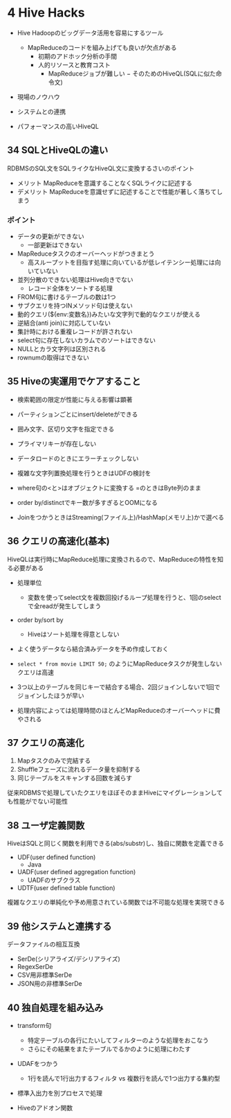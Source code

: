 # 4 Hive Hacks

- Hive Hadoopのビッグデータ活用を容易にするツール
    - MapReduceのコードを組み上げても良いが欠点がある
        - 初期のアドホック分析の手間
        - 人的リソースと教育コスト
            - MapReduceジョブが難しい
− そのためのHiveQL(SQLに似た命令文)

- 現場のノウハウ
- システムとの連携
- パフォーマンスの高いHiveQL

## 34 SQLとHiveQLの違い

RDBMSのSQL文をSQLライクなHiveQL文に変換するさいのポイント

- メリット MapReduceを意識することなくSQLライクに記述する
- デメリット MapReduceを意識せずに記述することで性能が著しく落ちてしまう

### ポイント

- データの更新ができない
    - 一部更新はできない
- MapReduceタスクのオーバーヘッドがつきまとう
    - 高スループットを目指す処理に向いているが低レイテンシー処理には向いていない
- 並列分散のできない処理はHive向きでない
    - レコード全体をソートする処理
- FROM句に書けるテーブルの数は1つ
- サブクエリを持つINメソッド句は使えない
- 動的クエリ(${env:変数名})みたいな文字列で動的なクエリが使える
- 逆結合(anti join)に対応していない
- 集計時における重複レコードが許されない
- select句に存在しないカラムでのソートはできない
- NULLとカラ文字列は区別される
- rownumの取得はできない

## 35 Hiveの実運用でケアすること

- 検索範囲の限定が性能に与える影響は顕著
- パーティションごとにinsert/deleteができる

- 囲み文字、区切り文字を指定できる
- プライマリキーが存在しない
- データロードのときにエラーチェックしない
- 複雑な文字列置換処理を行うときはUDFの検討を
- where句の<と>はオブジェクトに変換する =のときはByte列のまま
- order by/distinctでキー数が多すぎるとOOMになる
- JoinをつかうときはStreaming(ファイル上)/HashMap(メモリ上)かで選べる

## 36 クエリの高速化(基本)

HiveQLは実行時にMapReduce処理に変換されるので、MapReduceの特性を知る必要がある

- 処理単位
    - 変数を使ってselect文を複数回投げるループ処理を行うと、1回のselectで全readが発生してしまう
- order by/sort by
    - Hiveはソート処理を得意としない
- よく使うデータなら結合済みデータを予め作成しておく
- `select * from movie LIMIT 50;` のようにMapReduceタスクが発生しないクエリは高速
- 3つ以上のテーブルを同じキーで結合する場合、2回ジョインしないで1回でジョインしたほうが早い

- 処理内容によっては処理時間のほとんどMapReduceのオーバーヘッドに費やされる

## 37 クエリの高速化

1. Mapタスクのみで完結する
2. Shuffleフェーズに流れるデータ量を抑制する
3. 同じテーブルをスキャンする回数を減らす

従来RDBMSで処理していたクエリをほぼそのままHiveにマイグレーションしても性能がでない可能性

## 38 ユーザ定義関数

HiveはSQLと同じく関数を利用できる(abs/substr)し、独自に関数を定義できる

- UDF(user defined function)
    - Java
- UADF(user defined aggregation function)
    - UADFのサブクラス
- UDTF(user defined table function)

複雑なクエリの単純化や予め用意されている関数では不可能な処理を実現できる

## 39 他システムと連携する

データファイルの相互互換

- SerDe(シリアライズ/デシリアライズ)
- RegexSerDe
- CSV用非標準SerDe
- JSON用の非標準SerDe

## 40 独自処理を組み込み

- transform句
    - 特定テーブルの各行にたいしてフィルターのような処理をおこなう
    - さらにその結果をまたテーブルでるかのように処理にわたす
- UDAFをつかう
    - 1行を読んで1行出力するフィルタ vs 複数行を読んで1つ出力する集約型

- 標準入出力を別プロセスで処理
- Hiveのアドオン関数
